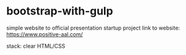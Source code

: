 # bootstrap-with-gulp
simple website to official presentation startup project
link to website: https://www.positive-aal.com/

stack: 
clear HTML/CSS